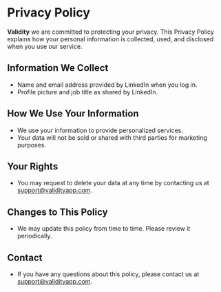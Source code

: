 # Privacy Policy

**Validity** we are committed to protecting your privacy. This Privacy Policy explains how your personal information is collected, used, and disclosed when you use our service.

## Information We Collect
- Name and email address provided by LinkedIn when you log in.
- Profile picture and job title as shared by LinkedIn.

## How We Use Your Information
- We use your information to provide personalized services.
- Your data will not be sold or shared with third parties for marketing purposes.

## Your Rights
- You may request to delete your data at any time by contacting us at support@validityapp.com.

## Changes to This Policy
- We may update this policy from time to time. Please review it periodically.

## Contact
- If you have any questions about this policy, please contact us at support@validityapp.com.
